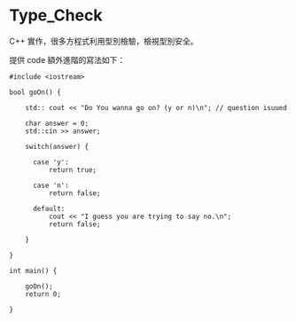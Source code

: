 # Type_Check
C++ 實作，很多方程式利用型別檢驗，檢視型別安全。

提供 code 額外進階的寫法如下：

    #include <iostream>

    bool goOn() {

        std:: cout << "Do You wanna go on? (y or n)\n"; // question isuued

        char answer = 0;
        std::cin >> answer;

        switch(answer) {
        
          case 'y':
              return true;
          
          case 'n':
              return false;
          
          default:
              cout << "I guess you are trying to say no.\n";
              return false;
        
        }

    }

    int main() {

        goOn();
        return 0;

    }
